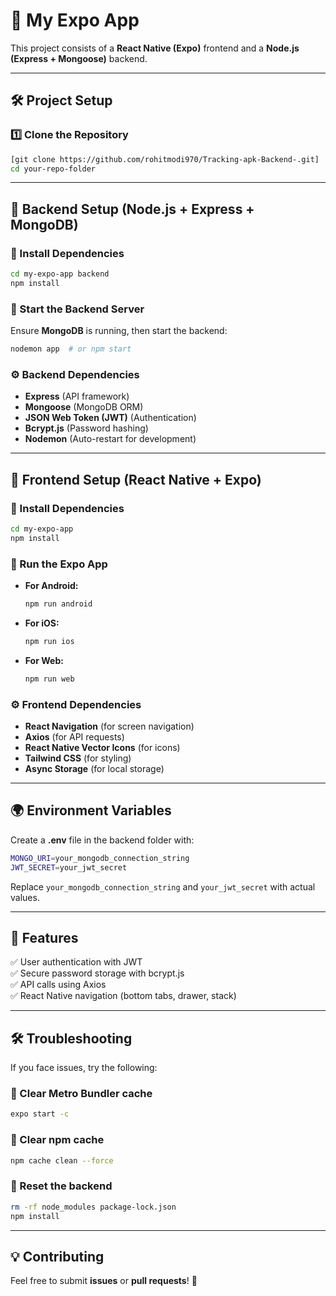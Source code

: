 # 🚀 My Expo App

This project consists of a **React Native (Expo)** frontend and a **Node.js (Express + Mongoose)** backend.

---

## 🛠️ Project Setup

### 1️⃣ Clone the Repository  
```sh
[git clone https://github.com/rohitmodi970/Tracking-apk-Backend-.git]
cd your-repo-folder
```

---

## 📂 Backend Setup (Node.js + Express + MongoDB)

### 🔹 Install Dependencies  
```sh
cd my-expo-app backend
npm install
```

### 🔹 Start the Backend Server  
Ensure **MongoDB** is running, then start the backend:
```sh
nodemon app  # or npm start
```

### ⚙️ Backend Dependencies  
- **Express** (API framework)
- **Mongoose** (MongoDB ORM)
- **JSON Web Token (JWT)** (Authentication)
- **Bcrypt.js** (Password hashing)
- **Nodemon** (Auto-restart for development)

---

## 📱 Frontend Setup (React Native + Expo)

### 🔹 Install Dependencies  
```sh
cd my-expo-app
npm install
```

### 🔹 Run the Expo App  
- **For Android:**
  ```sh
  npm run android
  ```
- **For iOS:**
  ```sh
  npm run ios
  ```
- **For Web:**
  ```sh
  npm run web
  ```

### ⚙️ Frontend Dependencies  
- **React Navigation** (for screen navigation)
- **Axios** (for API requests)
- **React Native Vector Icons** (for icons)
- **Tailwind CSS** (for styling)
- **Async Storage** (for local storage)

---

## 🌍 Environment Variables
Create a **.env** file in the backend folder with:
```sh
MONGO_URI=your_mongodb_connection_string
JWT_SECRET=your_jwt_secret
```
Replace `your_mongodb_connection_string` and `your_jwt_secret` with actual values.

---

## 🚀 Features
✅ User authentication with JWT  
✅ Secure password storage with bcrypt.js  
✅ API calls using Axios  
✅ React Native navigation (bottom tabs, drawer, stack)  

---

## 🛠️ Troubleshooting
If you face issues, try the following:

### 🔹 Clear Metro Bundler cache  
```sh
expo start -c
```

### 🔹 Clear npm cache  
```sh
npm cache clean --force
```

### 🔹 Reset the backend  
```sh
rm -rf node_modules package-lock.json
npm install
```

---

## 💡 Contributing
Feel free to submit **issues** or **pull requests**! 🚀
